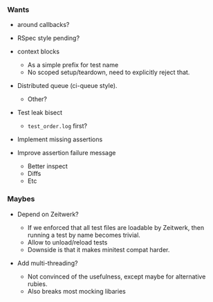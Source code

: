 ### Wants

- around callbacks?

- RSpec style pending?

- context blocks
  - As a simple prefix for test name
  - No scoped setup/teardown, need to explicitly reject that.

- Distributed queue (ci-queue style).
  - Other?

- Test leak bisect
  - `test_order.log` first?

- Implement missing assertions

- Improve assertion failure message
  - Better inspect
  - Diffs
  - Etc

### Maybes

- Depend on Zeitwerk?
  - If we enforced that all test files are loadable by Zeitwerk, then running a test by name becomes trivial.
  - Allow to unload/reload tests
  - Downside is that it makes minitest compat harder.

- Add multi-threading?
  - Not convinced of the usefulness, except maybe for alternative rubies.
  - Also breaks most mocking libaries
